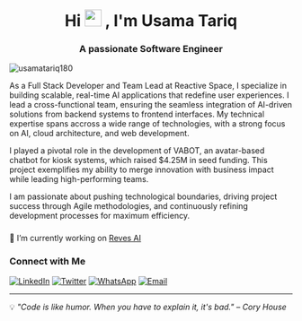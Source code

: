 <h1 align="center">Hi <img src="https://emojis.slackmojis.com/emojis/images/1531849430/4246/blob-sunglasses.gif?1531849430" width="30"/> , I'm Usama Tariq</h1>
<h3 align="center">A passionate Software Engineer</h3>

<p align="left"> <img src="https://komarev.com/ghpvc/?username=usamatariq180&label=Profile%20views&color=0e75b6&style=flat" alt="usamatariq180" /> </p>

As a Full Stack Developer and Team Lead at Reactive Space, I specialize in building scalable, real-time AI applications that redefine user experiences. I lead a cross-functional team, ensuring the seamless integration of AI-driven solutions from backend systems to frontend interfaces. My technical expertise spans accross a wide range of technologies, with a strong focus on AI, cloud architecture, and web development.

I played a pivotal role in the development of VABOT, an avatar-based chatbot for kiosk systems, which raised $4.25M in seed funding. This project exemplifies my ability to merge innovation with business impact while leading high-performing teams.

I am passionate about pushing technological boundaries, driving project success through Agile methodologies, and continuously refining development processes for maximum efficiency.

### 

🔭 I’m currently working on [Reves AI](https://reves.ai/)

### Connect with Me

[![LinkedIn](https://img.shields.io/badge/LinkedIn-0077B5?style=for-the-badge&logo=linkedin&logoColor=white)](https://www.linkedin.com/in/usamatariq180/)
[![Twitter](https://img.shields.io/badge/Twitter-1DA1F2?style=for-the-badge&logo=twitter&logoColor=white)](https://twitter.com/usamatariq180)
[![WhatsApp](https://img.shields.io/badge/WhatsApp-25D366?style=for-the-badge&logo=whatsapp&logoColor=white)](https://api.whatsapp.com/send?phone=923360910195)
[![Email](https://img.shields.io/badge/Email-D14836?style=for-the-badge&logo=gmail&logoColor=white)](mailto:usamatariq180@gmail.com)

---

💡 *"Code is like humor. When you have to explain it, it's bad." – Cory House*
